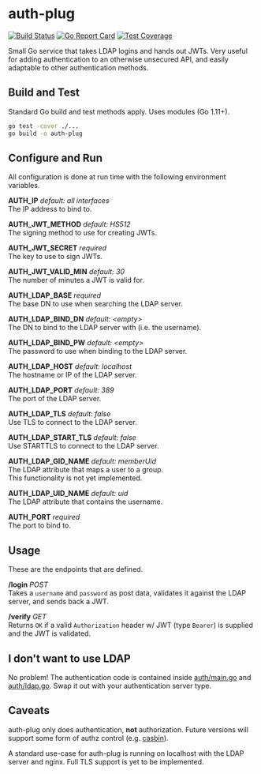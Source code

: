auth-plug
===

[![Build Status][travis-badge]][travis]
[![Go Report Card][goreport-badge]][goreport]
[![Test Coverage][coverage]][codeclimate]

[travis-badge]: https://travis-ci.org/mjslabs/auth-plug.svg?branch=master
[travis]: https://travis-ci.org/mjslabs/auth-plug
[goreport-badge]: https://goreportcard.com/badge/github.com/mjslabs/auth-plug
[goreport]: https://goreportcard.com/report/github.com/mjslabs/auth-plug
[coverage]: https://api.codeclimate.com/v1/badges/4976c6d311f5c4ac37c4/test_coverage
[codeclimate]: https://codeclimate.com/github/mjslabs/auth-plug/test_coverage

Small Go service that takes LDAP logins and hands out JWTs. Very useful for adding
authentication to an otherwise unsecured API, and easily adaptable to other authentication methods.

Build and Test
---

Standard Go build and test methods apply. Uses modules (Go 1.11+).

```bash
go test -cover ./...
go build -o auth-plug
```

Configure and Run
---

All configuration is done at run time with the following environment variables.

**AUTH_IP** _default: all interfaces_  
The IP address to bind to.

**AUTH_JWT_METHOD** _default: HS512_  
The signing method to use for creating JWTs.

**AUTH_JWT_SECRET** _required_  
The key to use to sign JWTs.

**AUTH_JWT_VALID_MIN** _default: 30_  
The number of minutes a JWT is valid for.

**AUTH_LDAP_BASE** _required_  
The base DN to use when searching the LDAP server.

**AUTH_LDAP_BIND_DN** _default: \<empty\>_  
The DN to bind to the LDAP server with (i.e. the username).

**AUTH_LDAP_BIND_PW** _default: \<empty\>_  
The password to use when binding to the LDAP server.

**AUTH_LDAP_HOST** _default: localhost_  
The hostname or IP of the LDAP server.

**AUTH_LDAP_PORT** _default: 389_  
The port of the LDAP server.

**AUTH_LDAP_TLS** _default: false_  
Use TLS to connect to the LDAP server.

**AUTH_LDAP_START_TLS** _default: false_  
Use STARTTLS to connect to the LDAP server.

**AUTH_LDAP_GID_NAME** _default: memberUid_  
The LDAP attribute that maps a user to a group.  
This functionality is not yet implemented.

**AUTH_LDAP_UID_NAME** _default: uid_  
The LDAP attribute that contains the username.

**AUTH_PORT** _required_  
The port to bind to.

Usage
---

These are the endpoints that are defined.

**/login** _POST_  
Takes a `username` and `password` as post data, validates it against the LDAP server, and sends back a JWT.

**/verify** _GET_  
Returns `OK` if a valid `Authorization` header w/ JWT (type `Bearer`) is supplied and the JWT is validated.

I don't want to use LDAP
---

No problem! The authentication code is contained inside [auth/main.go](auth/main.go) and [auth/ldap.go](auth/ldap.go). Swap it out with your authentication server type.

Caveats
---

auth-plug only does authentication, **not** authorization. Future versions will support some form of authz control (e.g. [casbin](https://github.com/casbin/casbin)).

A standard use-case for auth-plug is running on localhost with the LDAP server and nginx. Full TLS support is yet to be implemented.
